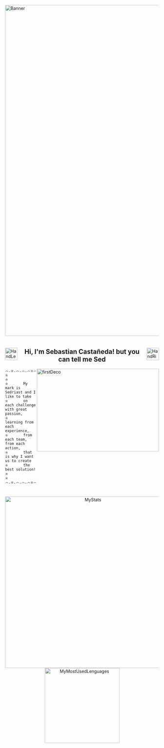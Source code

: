 <img align="center" alt="Banner" src="https://firebasestorage.googleapis.com/v0/b/port-e39af.appspot.com/o/README_HEAD.svg?alt=media&token=27c7d262-2a65-4857-abaa-1a82c21dc9b0" width="1080" />

<h1></h1>

<img alt="HandLeftDeco" src="https://github.com/TheDudeThatCode/TheDudeThatCode/blob/master/Assets/Hi.gif" align="left" width="40"/>
<img alt="HandRightDeco" src="https://github.com/TheDudeThatCode/TheDudeThatCode/blob/master/Assets/Hi.gif" align="right" width="40"/>

<h2 align="center">
	Hi, I'm Sebastian Castañeda! 
	but you can tell me Sed
</h2> 

<img  alt="firstDeco" src="https://encrypted-tbn0.gstatic.com/images?q=tbn:ANd9GcSmlrtfyDKbp3vea_wfCVJnEUKZuNsa9TnOrw&usqp=CAU" align="right" width="400" height="270"/>
		
	෴.⛤.෴.෴.෴⛤෴.෴.෴⛤෴.෴.෴.⛤.෴.෴.෴⛤෴.෴.෴⛤
	⛤
 	⛤
	⛤		My mark is Sedriast and I like to take 
	⛤		on each challenge with great passion, 
	⛤		learning from each experience,
	⛤		from each team, from each action,
	⛤		that is why I want us to create
 	⛤		the best solution!
	⛤
 	⛤
	෴.⛤.෴.෴.෴⛤෴.෴.෴⛤෴.෴.෴.⛤.෴.෴.෴⛤෴.෴.෴⛤
  

<h1></h1>

<div align="center">
	<img alt="MyStats" src="https://github-readme-stats.vercel.app/api?username=exSED&show_icons=true&theme=transparent" width="560"/>
	<img alt="MyMostUsedLenguages" src="https://github-readme-stats.vercel.app/api/top-langs/?username=exSED&theme=transparent&hide=glsl" width="245"/>
</div>
